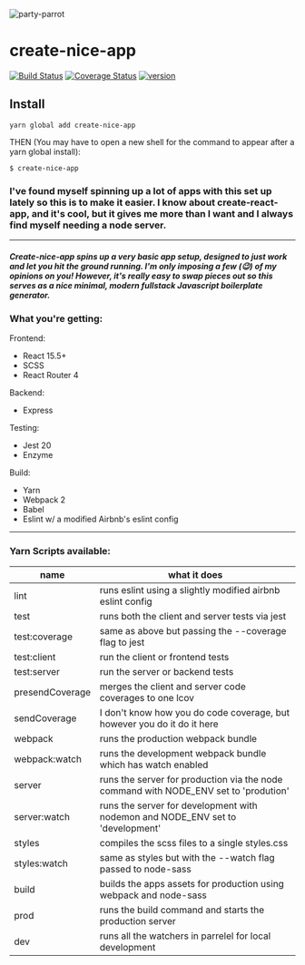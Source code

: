 ![party-parrot](https://media.giphy.com/media/l3q2zVr6cu95nF6O4/giphy.gif)

# create-nice-app
[![Build Status](https://travis-ci.org/brantstuns/create-nice-app.svg?branch=master)](https://travis-ci.org/brantstuns/create-nice-app)
[![Coverage Status](https://coveralls.io/repos/github/brantstuns/create-nice-app/badge.svg?branch=master)](https://coveralls.io/github/brantstuns/create-nice-app?branch=master)
[![version](https://badge.fury.io/js/create-nice-app.svg)](https://badge.fury.io/js/create-nice-app)

## Install
```
yarn global add create-nice-app 
```
THEN (You may have to open a new shell for the command to appear after a yarn global install):
```
$ create-nice-app 
```

### I've found myself spinning up a lot of apps with this set up lately so this is to make it easier. I know about create-react-app, and it's cool, but it gives me more than I want and I always find myself needing a node server. 
---
##### Create-nice-app spins up a very basic app setup, designed to just work and let you hit the ground running. I'm only imposing a few (😉) of my opinions on you! However, it's really easy to swap pieces out so this serves as a nice minimal, modern  fullstack Javascript boilerplate generator.

### What you're getting:
Frontend: 
- React 15.5+
- SCSS
- React Router 4

Backend:
- Express

Testing:
- Jest 20
- Enzyme

Build:
- Yarn
- Webpack 2
- Babel
- Eslint w/ a modified Airbnb's eslint config
---
### Yarn Scripts available: 
| name | what it does | 
| --- | --- |
| lint | runs eslint using a slightly modified airbnb eslint config |
| test | runs both the client and server tests via jest |
| test:coverage | same as above but passing the --coverage flag to jest |
| test:client | run the client or frontend tests |
| test:server | run the server or backend tests |
| presendCoverage | merges the client and server code coverages to one lcov |
| sendCoverage | I don't know how you do code coverage, but however you do it do it here |
| webpack | runs the production webpack bundle |
| webpack:watch | runs the development webpack bundle which has watch enabled |
| server | runs the server for production via the node command with NODE_ENV set to 'prodution' |
| server:watch | runs the server for development with nodemon and NODE_ENV set to 'development' |
| styles | compiles the scss files to a single styles.css |
| styles:watch | same as styles but with the --watch flag passed to node-sass |
| build | builds the apps assets for production using webpack and node-sass |
| prod | runs the build command and starts the production server |
| dev | runs all the watchers in parrelel for local development |
